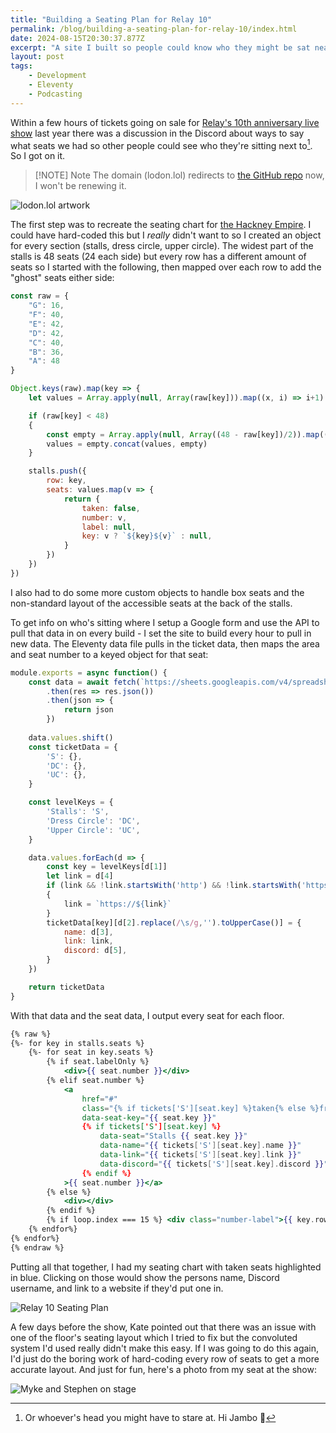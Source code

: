```yaml
---
title: "Building a Seating Plan for Relay 10"
permalink: /blog/building-a-seating-plan-for-relay-10/index.html
date: 2024-08-15T20:30:37.877Z
excerpt: "A site I built so people could know who they might be sat near at Relay's 10th anniversary live show"
layout: post
tags:
    - Development
    - Eleventy
    - Podcasting
---
```


Within a few hours of tickets going on sale for [Relay's 10th anniversary live show](https://www.extras.relay.fm/blog/2023/8/21/celebrate-relays-10th-anniversary-in-london) last year there was a discussion in the Discord about ways to say what seats we had so other people could see who they're sitting next to[^1]. So I got on it.

> [!NOTE] Note
> The domain (lodon.lol) redirects to [the GitHub repo](https://github.com/rknightuk/lodon.lol) now, I won't be renewing it.

![lodon.lol artwork](https://cdn.rknight.me/site/lodon-image.jpg)

The first step was to recreate the seating chart for [the Hackney Empire](https://seatplan.com/london/hackney-empire-theatre/seating-plan/). I could have hard-coded this but I _really_ didn't want to so I created an object for every section (stalls, dress circle, upper circle). The widest part of the stalls is 48 seats (24 each side) but every row has a different amount of seats so I started with the following, then mapped over each row to add the "ghost" seats either side:

```js
const raw = {
	"G": 16,
	"F": 40,
	"E": 42,
	"D": 42,
	"C": 40,
	"B": 36,
	"A": 48
}

Object.keys(raw).map(key => {
	let values = Array.apply(null, Array(raw[key])).map((x, i) => i+1)

	if (raw[key] < 48)
	{
		const empty = Array.apply(null, Array((48 - raw[key])/2)).map(() => null)
		values = empty.concat(values, empty)
	}

	stalls.push({
		row: key,
		seats: values.map(v => {
			return { 
				taken: false,
				number: v,
				label: null,
				key: v ? `${key}${v}` : null,
			}
		})
	})
})
```

I also had to do some more custom objects to handle box seats and the non-standard layout of the accessible seats at the back of the stalls.

To get info on who's sitting where I setup a Google form and use the API to pull that data in on every build - I set the site to build every hour to pull in new data. The Eleventy data file pulls in the ticket data, then maps the area and seat number to a keyed object for that seat:

```js
module.exports = async function() {
	const data = await fetch(`https://sheets.googleapis.com/v4/spreadsheets/${process.env.SHEET_ID}/values/Sheet?key=${process.env.GOOGLE_API}`)
        .then(res => res.json())
        .then(json => {
            return json
        })
	
	data.values.shift()
	const ticketData = {
        'S': {},
        'DC': {},
        'UC': {},
    }

    const levelKeys = {
        'Stalls': 'S',
        'Dress Circle': 'DC',
        'Upper Circle': 'UC',
    }

	data.values.forEach(d => {
        const key = levelKeys[d[1]]
        let link = d[4]
        if (link && !link.startsWith('http') && !link.startsWith('https'))
        {
            link = `https://${link}`
        }
        ticketData[key][d[2].replace(/\s/g,'').toUpperCase()] = {
			name: d[3],
			link: link,
			discord: d[5],
		}
	})

    return ticketData
}
```

With that data and the seat data, I output every seat for each floor.

```handlebars
{% raw %}
{%- for key in stalls.seats %}
    {%- for seat in key.seats %}
        {% if seat.labelOnly %}
            <div>{{ seat.number }}</div>
        {% elif seat.number %}
            <a 
                href="#" 
                class="{% if tickets['S'][seat.key] %}taken{% else %}free{% endif %}"
                data-seat-key="{{ seat.key }}"
                {% if tickets['S'][seat.key] %}
                    data-seat="Stalls {{ seat.key }}"
                    data-name="{{ tickets['S'][seat.key].name }}"
                    data-link="{{ tickets['S'][seat.key].link }}"
                    data-discord="{{ tickets['S'][seat.key].discord }}"
                {% endif %}
            >{{ seat.number }}</a>
        {% else %}
            <div></div>
        {% endif %}
        {% if loop.index === 15 %} <div class="number-label">{{ key.row }}</div> {% endif %}
    {% endfor%}
{% endfor%}
{% endraw %}
```

Putting all that together, I had my seating chart with taken seats highlighted in blue. Clicking on those would show the persons name, Discord username, and link to a website if they'd put one in. 

![Relay 10 Seating Plan](https://cdn.rknight.me/site/seating-plan.jpg)

A few days before the show, Kate pointed out that there was an issue with one of the floor's seating layout which I tried to fix but the convoluted system I'd used really didn't make this easy. If I was going to do this again, I'd just do the boring work of hard-coding every row of seats to get a more accurate layout. And just for fun, here's a photo from my seat at the show:

![Myke and Stephen on stage](https://cdn.rknight.me/site/relay-10-stage.jpg)

[^1]: Or whoever's head you might have to stare at. Hi Jambo 👋